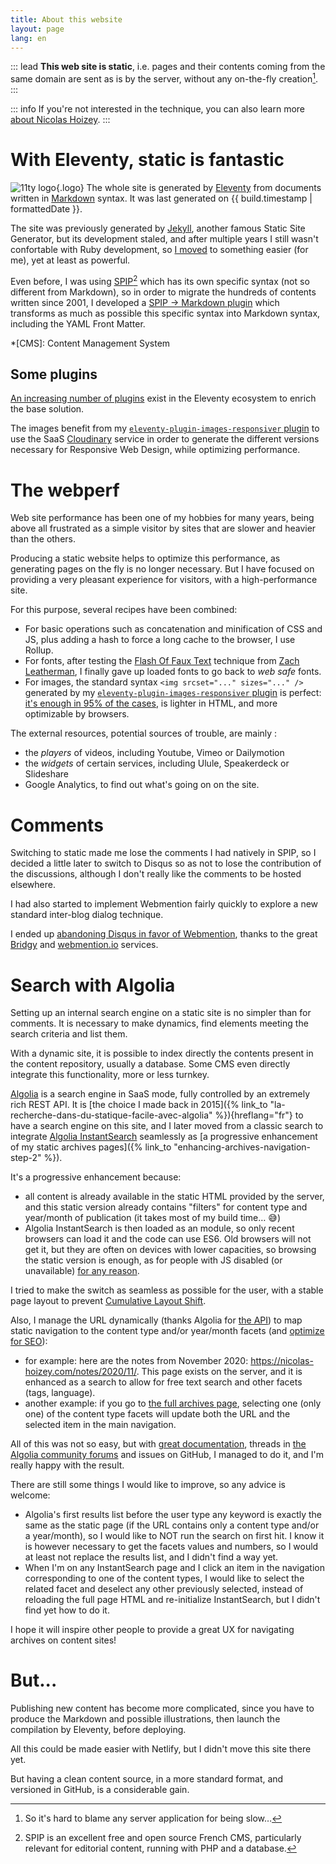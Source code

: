 ```yaml
---
title: About this website
layout: page
lang: en
---
```


::: lead
**This web site is static**, i.e. pages and their contents coming from the same domain are sent as is by the server, without any on-the-fly creation[^perf].
:::

[^perf]: So it's hard to blame any server application for being slow…

::: info
If you're not interested in the technique, you can also learn more [about Nicolas Hoizey](/about/).
:::

# With Eleventy, static is fantastic

![11ty logo](/assets/logos/eleventy.png){.logo}
The whole site is generated by [Eleventy](/tags/eleventy/) from documents written in [Markdown](http://en.wikipedia.org/wiki/Markdown) syntax. It was last generated on&nbsp;{{ build.timestamp | formattedDate }}.

The site was previously generated by [Jekyll](http://jekyllrb.com/), another famous Static Site Generator, but its development staled, and after multiple years I still wasn't confortable with Ruby development, so [I moved](https://github.com/nhoizey/nicolas-hoizey.com/projects/3) to something easier (for me), yet at least as powerful.

Even before, I was using [SPIP](https://spip.net)[^spip] which has its own specific syntax (not so different from Markdown), so in order to migrate the hundreds of contents written since 2001, I developed a [SPIP → Markdown plugin](https://github.com/nhoizey/spip2markdown) which transforms as much as possible this specific syntax into Markdown syntax, including the YAML Front Matter.

*[CMS]: Content Management System

[^spip]: SPIP is an excellent free and open source French CMS, particularly relevant for editorial content, running with PHP and a database.

## Some plugins

[An increasing number of plugins](https://www.11ty.dev/docs/plugins/) exist in the Eleventy ecosystem to enrich the base solution.

The images benefit from my [`eleventy-plugin-images-responsiver` plugin](https://nhoizey.github.io/eleventy-plugin-images-responsiver/) to use the SaaS [Cloudinary](https://cloudinary.com/invites/lpov9zyyucivvxsnalc5/sgyyc0j14k6p0sbt51nw) service in order to generate the different versions necessary for Responsive Web Design, while optimizing performance.

# The webperf

Web site performance has been one of my hobbies for many years, being above all frustrated as a simple visitor by sites that are slower and heavier than the others.

Producing a static website helps to optimize this performance, as generating pages on the fly is no longer necessary. But I have focused on providing a very pleasant experience for visitors, with a high-performance site.

For this purpose, several recipes have been combined:

- For basic operations such as concatenation and minification of CSS and JS, plus adding a hash to force a long cache to the browser, I use Rollup.
- For fonts, after testing the [Flash Of Faux Text](https://www.zachleat.com/web/foft/) technique from [Zach Leatherman](https://twitter.com/zachleat), I finally gave up loaded fonts to go back to *web safe* fonts.
- For images, the standard syntax `<img srcset="..." sizes="..." />` generated by my [`eleventy-plugin-images-responsiver` plugin](https://nhoizey.github.io/eleventy-plugin-images-responsiver/) is perfect: [it's enough in 95% of the cases](https://cloudfour.com/thinks/dont-use-picture-most-of-the-time/), is lighter in HTML, and more optimizable by browsers.

The external resources, potential sources of trouble, are mainly :

- the *players* of videos, including Youtube, Vimeo or Dailymotion
- the *widgets* of certain services, including Ulule, Speakerdeck or Slideshare
- Google Analytics, to find out what's going on on the site.

# Comments

Switching to static made me lose the comments I had natively in SPIP, so I decided a little later to switch to Disqus so as not to lose the contribution of the discussions, although I don't really like the comments to be hosted elsewhere.

I had also started to implement Webmention fairly quickly to explore a new standard inter-blog dialog technique.

I ended up [abandoning Disqus in favor of Webmention](/articles/2017/07/27/so-long-disqus-hello-webmentions/), thanks to the great [Bridgy](https://brid.gy/) and [webmention.io](https://webmention.io/) services.

# Search with Algolia

Setting up an internal search engine on a static site is no simpler than for comments. It is necessary to make dynamics, find elements meeting the search criteria and list them.

With a dynamic site, it is possible to index directly the contents present in the content repository, usually a database. Some CMS even directly integrate this functionality, more or less turnkey.

[Algolia](https://www.algolia.com/) is a search engine in SaaS mode, fully controlled by an extremely rich REST API. It is [the choice I made back in 2015]({% link_to "la-recherche-dans-du-statique-facile-avec-algolia" %}){hreflang="fr"} to have a search engine on this site, and I later moved from a classic search to integrate [Algolia InstantSearch](https://www.algolia.com/products/instantsearch/) seamlessly as [a progressive enhancement of my static archives pages]({% link_to "enhancing-archives-navigation-step-2" %}).

It's a progressive enhancement because:
- all content is already available in the static HTML provided by the server, and this static version already contains "filters" for content type and year/month of publication (it takes most of my build time… 😅)
- Algolia InstantSearch is then loaded as an module, so only recent browsers can load it and the code can use ES6. Old browsers will not get it, but they are often on devices with lower capacities, so browsing the static version is enough, as for people with JS disabled (or unavailable) [for any reason](http://christianheilmann.com/2011/12/06/that-javascript-not-available-case/).

I tried to make the switch as seamless as possible for the user, with a stable page layout to prevent [Cumulative Layout Shift](https://web.dev/cls/).

Also, I manage the URL dynamically (thanks Algolia for [the API](https://www.algolia.com/doc/guides/building-search-ui/going-further/routing-urls/js/#seo-friendly-urls)) to map static navigation to the content type and/or year/month facets (and [optimize for SEO](https://www.algolia.com/doc/guides/building-search-ui/resources/seo/js/)):
- for example: here are the notes from November 2020: <https://nicolas-hoizey.com/notes/2020/11/>. This page exists on the server, and it is enhanced as a search to allow for free text search and other facets (tags, language).
- another example: if you go to [the full archives page](/archives/), selecting one (only one) of the content type facets will update both the URL and the selected item in the main navigation.

All of this was not so easy, but with [great documentation](https://www.algolia.com/doc/), threads in [the Algolia community forums](https://discourse.algolia.com/) and issues on GitHub, I managed to do it, and I'm really happy with the result.

There are still some things I would like to improve, so any advice is welcome:
- Algolia's first results list before the user type any keyword is exactly the same as the static page (if the URL contains only a content type and/or a year/month), so I would like to NOT run the search on first hit. I know it is however necessary to get the facets values and numbers, so I would at least not replace the results list, and I didn't find a way yet.
- When I'm on any InstantSearch page and I click an item in the navigation corresponding to one of the content types, I would like to select the related facet and deselect any other previously selected, instead of reloading the full page HTML and re-initialize InstantSearch, but I didn't find yet how to do it.

I hope it will inspire other people to provide a great UX for navigating archives on content sites!

# But...

Publishing new content has become more complicated, since you have to produce the Markdown and possible illustrations, then launch the compilation by Eleventy, before deploying.

All this could be made easier with Netlify, but I didn't move this site there yet.

But having a clean content source, in a more standard format, and versioned in GitHub, is a considerable gain.
